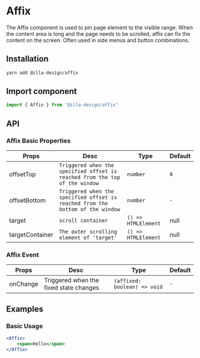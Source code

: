 # Affix

The Affix component is used to pin page element to the visible range. When the content area is long and the page needs to be scrolled, affix can fix the content on the screen. Often used in side menus and button combinations.

## Installation

```bash
yarn add @illa-design/affix
```

## Import component

```jsx
import { Affix } from "@illa-design/affix"
```

## API

### Affix Basic Properties

| Props           | Desc                                                         | Type                                | Default        |
| --------------- | ------------------------------------------------------------ | ----------------------------------- | -------------- |
| offsetTop       | `Triggered when the specified offset is reached from the top of the window` | `number`                            | `0`            |
| offsetBottom    | `Triggered when the specified offset is reached from the bottom of the window` | `number`                            | `-`            |
| target          | `scroll container`                                           | `() => HTMLElement` | null | Window` | `() => window` |
| targetContainer | `The outer scrolling element of 'target'`                    | `() => HTMLElement` | null | Window` | `-`            |

### Affix Event

| Props    | Desc                                   | Type                         | Default |
| -------- | -------------------------------------- | ---------------------------- | ------- |
| onChange | Triggered when the fixed state changes | `(affixed: boolean) => void` | `-`     |

## Examples

### Basic Usage

```jsx
<Affix>
	<span>Hello</span>
</Affix>
```
